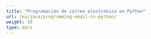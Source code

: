 ```yaml
---
title: "Programación de correo electrónico en Python"
url: /es/java/programming-email-in-python/
weight: 10
type: docs
---
```

